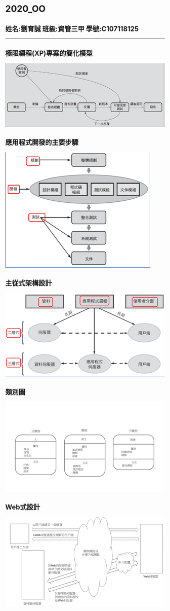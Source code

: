 # 2020_OO

## 姓名:劉育誠 班級:資管三甲 學號:C107118125
---
## 極限編程(XP)專案的簡化模型
![XP](極限編程(XP)專案的簡化模型.png "極限編程(XP)專案的簡化模型")
## 應用程式開發的主要步驟
![Program](應用程式開發的主要步驟.png "應用程式開發的主要步驟")
## 主從式架構設計
![Architecture](主從式架構設計.png "主從式架構設計")
## 類別圖
![Class](類別圖.jpg "類別圖")
## Web式設計
![Program](圖片1.png "Web式設計")

